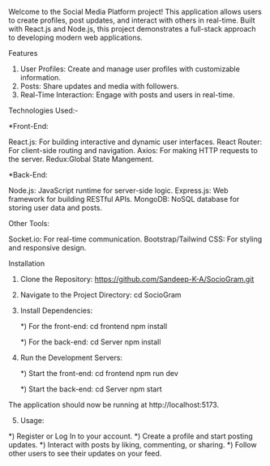 Welcome to the Social Media Platform project! This application allows users to create profiles, post updates, and interact with others in real-time. Built with React.js and Node.js, this project demonstrates a full-stack approach to developing modern web applications.

Features
1) User Profiles: Create and manage user profiles with customizable information.
2) Posts: Share updates and media with followers.
3) Real-Time Interaction: Engage with posts and users in real-time.

Technologies Used:-

*Front-End:

React.js: For building interactive and dynamic user interfaces.
React Router: For client-side routing and navigation.
Axios: For making HTTP requests to the server.
Redux:Global State Mangement.

*Back-End:

Node.js: JavaScript runtime for server-side logic.
Express.js: Web framework for building RESTful APIs.
MongoDB: NoSQL database for storing user data and posts.

Other Tools:

Socket.io: For real-time communication.
Bootstrap/Tailwind CSS: For styling and responsive design.

Installation

1) Clone the Repository:
    https://github.com/Sandeep-K-A/SocioGram.git
   
2) Navigate to the Project Directory:
    cd SocioGram
   
3) Install Dependencies:

    *) For the front-end:
         cd frontend
         npm install
   
    *) For the back-end:
         cd Server
         npm install
     
4) Run the Development Servers:

   *) Start the front-end:
         cd frontend
         npm run dev

   *) Start the back-end:
         cd Server
         npm start

The application should now be running at http://localhost:5173. 

5) Usage:

  *) Register or Log In to your account.
  *) Create a profile and start posting updates.
  *) Interact with posts by liking, commenting, or sharing.
  *) Follow other users to see their updates on your feed.


